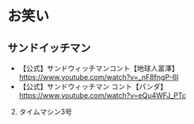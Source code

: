 
# お笑い


## サンドイッチマン

- 【公式】サンドウィッチマンコント【地球人富澤】  
  https://www.youtube.com/watch?v=_nF8fngP-6I  
- 【公式】サンドウィッチマン コント【パンダ】  
  https://www.youtube.com/watch?v=eQu4WFJ_PTc  


2. タイムマシン3号
